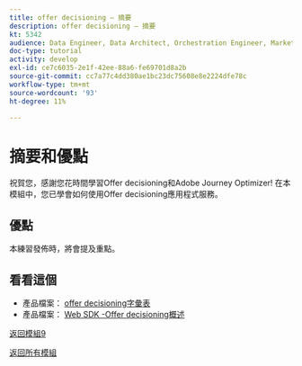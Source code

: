 ```yaml
---
title: offer decisioning — 摘要
description: offer decisioning — 摘要
kt: 5342
audience: Data Engineer, Data Architect, Orchestration Engineer, Marketer
doc-type: tutorial
activity: develop
exl-id: ce7c6035-2e1f-42ee-88a6-fe69701d8a2b
source-git-commit: cc7a77c4dd380ae1bc23dc75608e8e2224dfe78c
workflow-type: tm+mt
source-wordcount: '93'
ht-degree: 11%

---
```


# 摘要和優點

祝賀您，感謝您花時間學習Offer decisioning和Adobe Journey Optimizer!
在本模組中，您已學會如何使用Offer decisioning應用程式服務。

## 優點

本練習發佈時，將會提及重點。

## 看看這個

- 產品檔案： [offer decisioning字彙表](https://experienceleague.adobe.com/docs/journey-optimizer/using/offer-decisioniong/get-started-decision/starting-offer-decisioning.html#glossary?lang=en)
- 產品檔案： [Web SDK -Offer decisioning概述](https://experienceleague.adobe.com/docs/experience-platform/edge/personalization/offer-decisioning/offer-decisioning-overview.html?lang=zh-Hant)

[返回模組9](./offer-decisioning.md)

[返回所有模組](../../overview.md)
